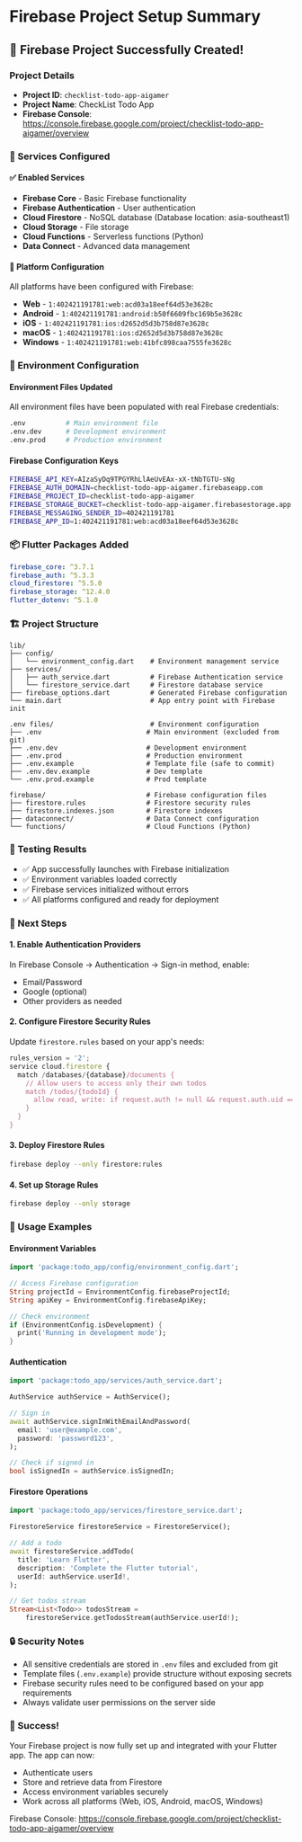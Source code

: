 # Firebase Project Setup Summary

## 🎉 Firebase Project Successfully Created!

### Project Details
- **Project ID**: `checklist-todo-app-aigamer`
- **Project Name**: CheckList Todo App
- **Firebase Console**: https://console.firebase.google.com/project/checklist-todo-app-aigamer/overview

### 🔧 Services Configured

#### ✅ Enabled Services
- **Firebase Core** - Basic Firebase functionality
- **Firebase Authentication** - User authentication
- **Cloud Firestore** - NoSQL database (Database location: asia-southeast1)
- **Cloud Storage** - File storage
- **Cloud Functions** - Serverless functions (Python)
- **Data Connect** - Advanced data management

#### 📱 Platform Configuration
All platforms have been configured with Firebase:
- **Web** - `1:402421191781:web:acd03a18eef64d53e3628c`
- **Android** - `1:402421191781:android:b50f6609fbc169b5e3628c`
- **iOS** - `1:402421191781:ios:d2652d5d3b758d87e3628c`
- **macOS** - `1:402421191781:ios:d2652d5d3b758d87e3628c`
- **Windows** - `1:402421191781:web:41bfc898caa7555fe3628c`

### 🔑 Environment Configuration

#### Environment Files Updated
All environment files have been populated with real Firebase credentials:

```bash
.env          # Main environment file
.env.dev      # Development environment
.env.prod     # Production environment
```

#### Firebase Configuration Keys
```bash
FIREBASE_API_KEY=AIzaSyDq9TPGYRhLlAeUvEAx-xX-tNbTGTU-sNg
FIREBASE_AUTH_DOMAIN=checklist-todo-app-aigamer.firebaseapp.com
FIREBASE_PROJECT_ID=checklist-todo-app-aigamer
FIREBASE_STORAGE_BUCKET=checklist-todo-app-aigamer.firebasestorage.app
FIREBASE_MESSAGING_SENDER_ID=402421191781
FIREBASE_APP_ID=1:402421191781:web:acd03a18eef64d53e3628c
```

### 📦 Flutter Packages Added
```yaml
firebase_core: ^3.7.1
firebase_auth: ^5.3.3
cloud_firestore: ^5.5.0
firebase_storage: ^12.4.0
flutter_dotenv: ^5.1.0
```

### 🏗️ Project Structure
```
lib/
├── config/
│   └── environment_config.dart    # Environment management service
├── services/
│   ├── auth_service.dart          # Firebase Authentication service
│   └── firestore_service.dart     # Firestore database service
├── firebase_options.dart          # Generated Firebase configuration
└── main.dart                      # App entry point with Firebase init

.env files/                        # Environment configuration
├── .env                          # Main environment (excluded from git)
├── .env.dev                      # Development environment
├── .env.prod                     # Production environment
├── .env.example                  # Template file (safe to commit)
├── .env.dev.example              # Dev template
└── .env.prod.example             # Prod template

firebase/                         # Firebase configuration files
├── firestore.rules               # Firestore security rules
├── firestore.indexes.json        # Firestore indexes
├── dataconnect/                  # Data Connect configuration
└── functions/                    # Cloud Functions (Python)
```

### 🚀 Testing Results
- ✅ App successfully launches with Firebase initialization
- ✅ Environment variables loaded correctly
- ✅ Firebase services initialized without errors
- ✅ All platforms configured and ready for deployment

### 🔄 Next Steps

#### 1. Enable Authentication Providers
In Firebase Console → Authentication → Sign-in method, enable:
- Email/Password
- Google (optional)
- Other providers as needed

#### 2. Configure Firestore Security Rules
Update `firestore.rules` based on your app's needs:
```javascript
rules_version = '2';
service cloud.firestore {
  match /databases/{database}/documents {
    // Allow users to access only their own todos
    match /todos/{todoId} {
      allow read, write: if request.auth != null && request.auth.uid == resource.data.userId;
    }
  }
}
```

#### 3. Deploy Firestore Rules
```bash
firebase deploy --only firestore:rules
```

#### 4. Set up Storage Rules
```bash
firebase deploy --only storage
```

### 🎯 Usage Examples

#### Environment Variables
```dart
import 'package:todo_app/config/environment_config.dart';

// Access Firebase configuration
String projectId = EnvironmentConfig.firebaseProjectId;
String apiKey = EnvironmentConfig.firebaseApiKey;

// Check environment
if (EnvironmentConfig.isDevelopment) {
  print('Running in development mode');
}
```

#### Authentication
```dart
import 'package:todo_app/services/auth_service.dart';

AuthService authService = AuthService();

// Sign in
await authService.signInWithEmailAndPassword(
  email: 'user@example.com',
  password: 'password123',
);

// Check if signed in
bool isSignedIn = authService.isSignedIn;
```

#### Firestore Operations
```dart
import 'package:todo_app/services/firestore_service.dart';

FirestoreService firestoreService = FirestoreService();

// Add a todo
await firestoreService.addTodo(
  title: 'Learn Flutter',
  description: 'Complete the Flutter tutorial',
  userId: authService.userId!,
);

// Get todos stream
Stream<List<Todo>> todosStream = 
    firestoreService.getTodosStream(authService.userId!);
```

### 🔒 Security Notes
- All sensitive credentials are stored in `.env` files and excluded from git
- Template files (`.env.example`) provide structure without exposing secrets
- Firebase security rules need to be configured based on your app requirements
- Always validate user permissions on the server side

### 🎉 Success!
Your Firebase project is now fully set up and integrated with your Flutter app. The app can now:
- Authenticate users
- Store and retrieve data from Firestore
- Access environment variables securely
- Work across all platforms (Web, iOS, Android, macOS, Windows)

Firebase Console: https://console.firebase.google.com/project/checklist-todo-app-aigamer/overview
